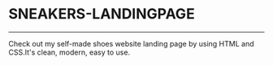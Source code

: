 <h1>SNEAKERS-LANDINGPAGE</h1>
<hr>
Check out my self-made shoes website landing page by using HTML and CSS.It's clean, modern, easy to use.
